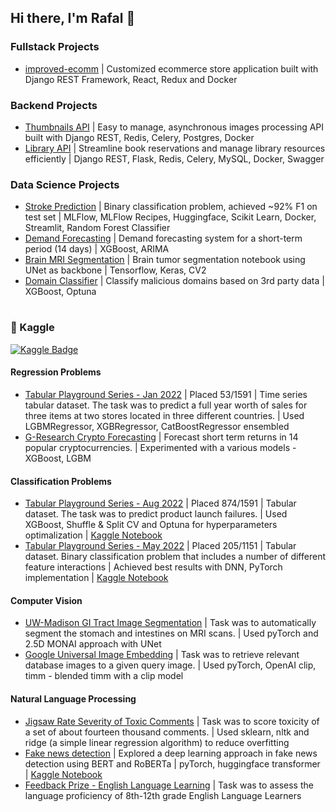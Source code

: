 ## Hi there, I'm Rafal 👋

### Fullstack Projects
- [improved-ecomm](https://github.com/popraf/improved-ecomm) | Customized ecommerce store application built with Django REST Framework, React, Redux and Docker

### Backend Projects
- [Thumbnails API](https://github.com/popraf/hexocean-django-recruitment-task) | Easy to manage, asynchronous images processing API built with Django REST, Redis, Celery, Postgres, Docker
- [Library API](https://github.com/popraf/optimo) | Streamline book reservations and manage library resources efficiently | Django REST, Flask, Redis, Celery, MySQL, Docker, Swagger

### Data Science Projects
- [Stroke Prediction](https://github.com/popraf/stroke-prediction) | Binary classification problem, achieved ~92% F1 on test set | MLFlow, MLFlow Recipes, Huggingface, Scikit Learn, Docker, Streamlit, Random Forest Classifier
- [Demand Forecasting](https://github.com/popraf/Demand-Forecasting) | Demand forecasting system for a short-term period (14 days) | XGBoost, ARIMA
- [Brain MRI Segmentation](https://github.com/popraf/Brain-MRI-Segmentation-Tensorflow) | Brain tumor segmentation notebook using UNet as backbone | Tensorflow, Keras, CV2
- [Domain Classifier](https://github.com/popraf/domain_classifier) | Classify malicious domains based on 3rd party data | XGBoost, Optuna

#

### 🤖 Kaggle
[![Kaggle Badge](https://img.shields.io/badge/-kottoz-teal?style=flat&logo=kaggle&logoColor=deepblue&link=https://www.kaggle.com/kottoz)](https://www.kaggle.com/kottoz)

#### Regression Problems
- [Tabular Playground Series - Jan 2022](https://www.kaggle.com/competitions/tabular-playground-series-jan-2022) | Placed 53/1591 | Time series tabular dataset. The task was to predict a full year worth of sales for three items at two stores located in three different countries. | Used LGBMRegressor, XGBRegressor, CatBoostRegressor ensembled
- [G-Research Crypto Forecasting](https://www.kaggle.com/competitions/g-research-crypto-forecasting) | Forecast short term returns in 14 popular cryptocurrencies. | Experimented with a various models - XGBoost, LGBM

#### Classification Problems
- [Tabular Playground Series - Aug 2022](https://www.kaggle.com/competitions/tabular-playground-series-aug-2022) | Placed 874/1591 | Tabular dataset. The task was to predict product launch failures. | Used XGBoost, Shuffle & Split CV and Optuna for hyperparameters optimalization | [Kaggle Notebook](https://www.kaggle.com/code/kottoz/xgboost-shuffle-split-cv-optuna)
- [Tabular Playground Series - May 2022](https://www.kaggle.com/competitions/tabular-playground-series-may-2022) | Placed 205/1151 | Tabular dataset. Binary classification problem that includes a number of different feature interactions | Achieved best results with DNN, PyTorch implementation | [Kaggle Notebook](https://www.kaggle.com/code/kottoz/tps-may22-pytorch/notebook)

#### Computer Vision
- [UW-Madison GI Tract Image Segmentation](https://www.kaggle.com/competitions/uw-madison-gi-tract-image-segmentation) | Task was to automatically segment the stomach and intestines on MRI scans. | Used pyTorch and 2.5D MONAI approach with UNet
- [Google Universal Image Embedding](https://www.kaggle.com/competitions/google-universal-image-embedding) | Task was to retrieve relevant database images to a given query image. | Used pyTorch, OpenAI clip, timm - blended timm with a clip model

#### Natural Language Processing
- [Jigsaw Rate Severity of Toxic Comments](https://www.kaggle.com/competitions/jigsaw-toxic-severity-rating) | Task was to score toxicity of a set of about fourteen thousand comments. | Used sklearn, nltk and ridge (a simple linear regression algorithm) to reduce overfitting
- [Fake news detection](https://www.kaggle.com/datasets/saurabhshahane/fake-news-classification) | Explored a deep learning approach in fake news detection using BERT and RoBERTa | pyTorch, huggingface transformer | [Kaggle Notebook](https://www.kaggle.com/kottoz/fake-news-detection-bert-roberta-pytorch)
- [Feedback Prize - English Language Learning](https://www.kaggle.com/competitions/feedback-prize-english-language-learning) | Task was to assess the language proficiency of 8th-12th grade English Language Learners
